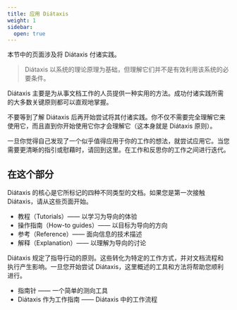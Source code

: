 ```yaml
---
title: 应用 Diátaxis
weight: 1
sidebar:
  open: true
---
```


本节中的页面涉及将 Diátaxis 付诸实践。

> Diátaxis 以系统的理论原理为基础，但理解它们并不是有效利用该系统的必要条件。

Diátaxis 主要是为从事文档工作的人员提供一种实用的方法。成功付诸实践所需的大多数关键原则都可以直观地掌握。

不要等到了解 Diátaxis 后再开始尝试将其付诸实践。你不仅不需要完全理解它来使用它，而且直到你开始使用它你才会理解它（这本身就是 Diátaxis 原则）。

一旦你觉得自己发现了一个似乎值得应用于你的工作的想法，就尝试应用它。当您需要更清晰的指引或慰藉时，请回到这里。在工作和反思你的工作之间进行迭代。

## 在这个部分

Diátaxis 的核心是它所标记的四种不同类型的文档。如果您是第一次接触 Diátaxis，请从这些页面开始。

* 教程（Tutorials）—— 以学习为导向的体验
* 操作指南（How-to guides）—— 以目标为导向的方向
* 参考（Reference）—— 面向信息的技术描述
* 解释（Explanation）—— 以理解为导向的讨论

Diátaxis 规定了指导行动的原则。这些转化为特定的工作方式，并对文档流程和执行产生影响。一旦您开始尝试 Diátaxis，这里概述的工具和方法将帮助您顺利进行。

* 指南针 —— 一个简单的测向工具
* Diátaxis 作为工作指南 —— Diátaxis 中的工作流程
